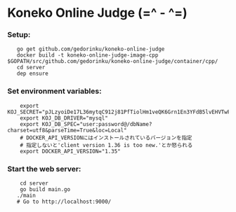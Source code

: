 # Koneko Online Judge (=^ - ^=)

### Setup:
```
   go get github.com/gedorinku/koneko-online-judge
   docker build -t koneko-online-judge-image-cpp $GOPATH/src/github.com/gedorinku/koneko-online-judge/container/cpp/
   cd server
   dep ensure
```

### Set environment variables:
```
    export KOJ_SECRET="pJLzyoiDe17L36mytqC912j81PfTiolHm1veQK6Grn1En3YFdB5lvEHVTwFEaWvj"
    export KOJ_DB_DRIVER="mysql"
    export KOJ_DB_SPEC="user:password@/dbName?charset=utf8&parseTime=True&loc=Local"
    # DOCKER_API_VERSIONにはインストールされているバージョンを指定
    # 指定しないと'client version 1.36 is too new.'とか怒られる
    export DOCKER_API_VERSION="1.35"
```

### Start the web server:
```
    cd server
    go build main.go
   ./main
   # Go to http://localhost:9000/
```
